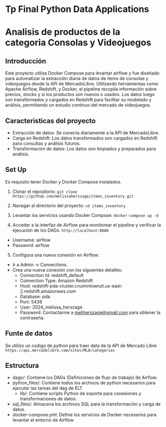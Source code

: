 # Tp Final Python Data Applications

# Analisis de productos de la categoria Consolas y Videojuegos 

## Introducción

Este proyecto utiliza Docker Compose para levantar airflow y fue diseñado para automatizar la extracción diaria de datos de items de consolas y videojuegos desde la API de MercadoLibre. Utilizando herramientas como Apache Airflow, Redshift, y Docker, el pipeline recopila información sobre precios, stocks y si los productos son nuevos o usados. Los datos luego son transformados y cargados en Redshift para facilitar su modelado y análisis, permitiendo un estudio continuo del mercado de videojuegos.

## Caracteristicas del proyecto

- Extracción de datos: Se conecta diariamente a la API de MercadoLibre.
- Carga en Redshift: Los datos transformados son cargados en Redshift para consultas y análisis futuros.
- Transformación de datos: Los datos son limpiados y preparados para análisis.

## Set Up

Es requisito tener Docker y Docker Compose instalados.

1. Clonar el repositorio:
```git clone https://github.com/melissaherszage/items_inventory.git```

2. Navegar al directorio del proyecto:
```cd items_inventory```

3. Levantar los servicios usando Docker Compose:
```docker-compose up -d```

4. Acceder a la interfaz de Airflow para monitorear el pipeline y verificar la ejecución de los DAGs.
```http://localhost:8080```
- Username: airflow
- Password: airflow

5. Configura una nueva conexión en Airflow:
- Ir a Admin -> Connections.
- Crea una nueva conexión con los siguientes detalles:
    - Connection Id: redshift_default
    - Connection Type: Amazon Redshift
    - Host: redshift-pda-cluster.cnuimntownzt.us-east-2.redshift.amazonaws.com
    - Database: pda
    - Port: 5439
    - User: 2024_melissa_herszage
    - Password: Contactarme a meliherszage@gmail.com para obtener la contraseña.

## Funte de datos

Se utilizo un codigo de python para traer data de la API de Mercado Libre
```https://api.mercadolibre.com/sites/MLA/categories```

## Estructura

- dags/: Contiene los DAGs (Definiciones de flujo de trabajo) de Airflow.
- python_files/: Contiene todos los archivos de python necesarios para ejecutar las tareas del dag de ELT
    - lib/: Contiene scripts Python de soporte para conexiones y transformaciones de datos.
- sql_files/: Almacena los archivos SQL para la transformación y carga de datos.
- docker-compose.yml: Define los servicios de Docker necesarios para levantar el entorno de Airflow
